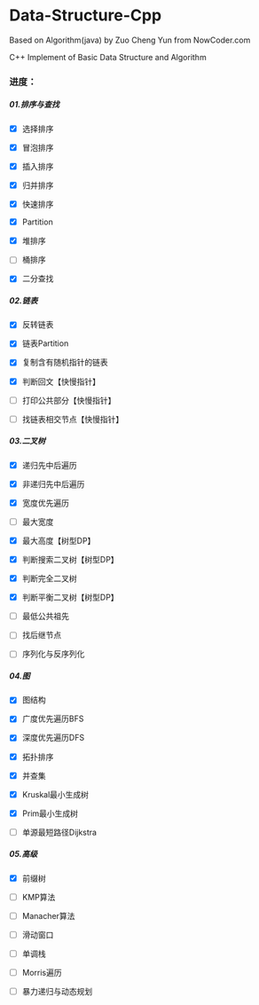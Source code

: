 # Data-Structure-Cpp
Based on Algorithm(java) by Zuo Cheng Yun from NowCoder.com

C++ Implement of Basic Data Structure and Algorithm



### 进度：

##### 01.排序与查找

- [X] 选择排序

- [X] 冒泡排序

- [X] 插入排序

- [X] 归并排序

- [X] 快速排序

- [X] Partition

- [X] 堆排序

- [ ] 桶排序

- [X] 二分查找

##### 02.链表

- [X] 反转链表

- [X] 链表Partition

- [X] 复制含有随机指针的链表

- [X] 判断回文【快慢指针】

- [ ] 打印公共部分【快慢指针】

- [ ] 找链表相交节点【快慢指针】

##### 03.二叉树

- [X] 递归先中后遍历

- [X] 非递归先中后遍历

- [X] 宽度优先遍历

- [ ] 最大宽度

- [X] 最大高度【树型DP】

- [X] 判断搜索二叉树【树型DP】

- [X] 判断完全二叉树

- [X] 判断平衡二叉树【树型DP】

- [ ] 最低公共祖先

- [ ] 找后继节点

- [ ] 序列化与反序列化

##### 04.图

- [X] 图结构

- [X] 广度优先遍历BFS

- [X] 深度优先遍历DFS

- [X] 拓扑排序

- [X] 并查集

- [X] Kruskal最小生成树

- [X] Prim最小生成树

- [ ] 单源最短路径Dijkstra

##### 05.高级

- [X] 前缀树

- [ ] KMP算法

- [ ] Manacher算法

- [ ] 滑动窗口

- [ ] 单调栈

- [ ] Morris遍历

- [ ] 暴力递归与动态规划